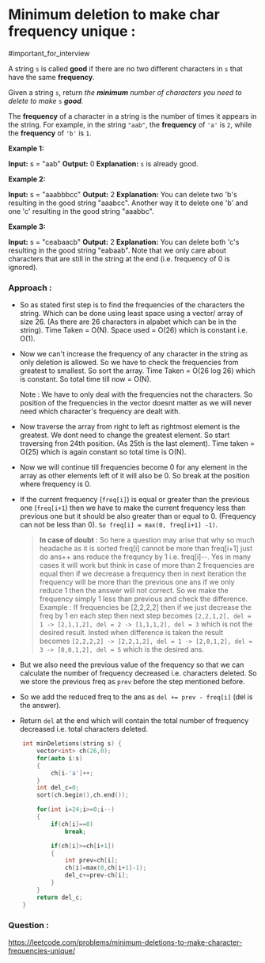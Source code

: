 # Minimum deletion to make char frequency unique :

#important_for_interview

A string `s` is called **good** if there are no two different characters in `s` that have the same **frequency**.

Given a string `s`, return *the **minimum** number of characters you need to delete to make* `s` ***good**.*

The **frequency** of a character in a string is the number of times it appears in the string. For example, in the string `"aab"`, the **frequency** of `'a'` is `2`, while the **frequency** of `'b'` is `1`.

**Example 1:**

**Input:** s = "aab"
**Output:** 0
**Explanation:** `s` is already good.

**Example 2:**

**Input:** s = "aaabbbcc"
**Output:** 2
**Explanation:** You can delete two 'b's resulting in the good string "aaabcc".
Another way it to delete one 'b' and one 'c' resulting in the good string "aaabbc".

**Example 3:**

**Input:** s = "ceabaacb"
**Output:** 2
**Explanation:** You can delete both 'c's resulting in the good string "eabaab".
Note that we only care about characters that are still in the string at the end (i.e. frequency of 0 is ignored).

### Approach :

- So as stated first step is to find the frequencies of the characters the string. Which can be done using least space using a vector/ array of size 26. (As there are 26 characters in alpabet which can be in the string). Time Taken = O(N). Space used = O(26) which is constant i.e. O(1).
- Now we can't increase the frequency of any character in the string as only deletion is allowed. So we have to check the frequencies from greatest to smallest. So sort the array. Time Taken = O(26 log 26) which is constant. So total time till now = O(N).

  Note : We have to only deal with the frequencies not the characters. So position of the frequencies in the vector doesnt matter as we will never need which character's frequency are dealt with.

- Now traverse the array from right to left as rightmost element is the greatest. We dont need to change the greatest element. So start traversing fron 24th position. (As 25th is the last element). Time taken = O(25) which is again constant so total time is O(N).
- Now we will continue till frequencies become 0 for any element in the array as other elements left of it will also be 0. So break at the position where frequency is 0.
- If the current frequency (`freq[i]`) is equal or greater than the previous one (`freq[i+1`) then we have to make the current frequency less than previous one but it should be also greater than or equal to 0. (Frequency can not be less than 0). `So freq[i] = max(0, freq[i+1] -1)`.

  > **In case of doubt** : So here a question may arise that why so much headache as it is sorted freq[i] cannot be more than freq[i+1] just do ans++ ans reduce the frequncy by 1 i.e. freq[i]--. Yes in many cases it will work but think in case of more than 2 frequencies are equal then if we decrease a frequency then in next iteration the frequency will be more than the previous one ans if we only reduce 1 then the answer will not correct. So we make the frequency simply 1 less than previous and check the difference.  
  > Example : If frequencies be [2,2,2,2] then if we just decrease the freq by 1 en each step then next step becomes `[2,2,1,2], del = 1 -> [2,1,1,2], del = 2 -> [1,1,1,2], del = 3` which is not the desired result. Insted when difference is taken the result becomes `[2,2,2,2] -> [2,2,1,2], del = 1 -> [2,0,1,2], del = 3 -> [0,0,1,2], del = 5` which is the desired ans.

- But we also need the previous value of the frequency so that we can calculate the number of frequency decreased i.e. characters deleted. So we store the previous freq as `prev` before the step mentioned before.
- So we add the reduced freq to the ans as `del += prev - freq[i]` (del is the answer).
- Return `del` at the end which will contain the total number of frequency decreased i.e. total characters deleted.

```cpp
    int minDeletions(string s) {
        vector<int> ch(26,0);
        for(auto i:s)
        {
            ch[i-'a']++;
        }
        int del_c=0;
        sort(ch.begin(),ch.end());

        for(int i=24;i>=0;i--)
        {
            if(ch[i]==0)
                break;

            if(ch[i]>=ch[i+1])
            {
                int prev=ch[i];
                ch[i]=max(0,ch[i+1]-1);
                del_c+=prev-ch[i];
            }
        }
        return del_c;
    }
```

### Question :

https://leetcode.com/problems/minimum-deletions-to-make-character-frequencies-unique/
